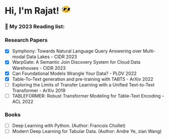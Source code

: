 <h1> Hi, I'm Rajat! <img src="https://github.com/rajatb115/rajatb115/blob/main/images/hi_there.gif" width="30"/></h1>

<!--
<p>Welcome to my page! </br> I'm Thomas, Fullstack developer from <img src="https://cdn-icons-png.flaticon.com/512/197/197560.png" width="13"/> <b>Lorient, France</b>, currently living in <img src="https://cdn-icons-png.flaticon.com/512/197/197564.png" width="13"/> <b>Stockholm, Sweden</b>. </p>
<h3>Things I code with</h3>


**rajatb115/rajatb115** is a ✨ _special_ ✨ repository because its `README.md` (this file) appears on your GitHub profile.

Here are some ideas to get you started:

- 🔭 I’m currently working on ...
- 🌱 I’m currently learning ...
- 👯 I’m looking to collaborate on ...
- 🤔 I’m looking for help with ...
- 💬 Ask me about ...
- 📫 How to reach me: ...
- 😄 Pronouns: ...
- ⚡ Fun fact: ...
-->

<h3>🔭 My 2023 Reading list:</h3>

<h3> Research Papers </h3>

- [x] Symphony: Towards Natural Language Query Answering over Multi-modal Data Lakes - CIDR 2023
- [X] WarpGate: A Semantic Join Discovery System for Cloud Data Warehouses - CIDR 2023
- [X] Can Foundational Models Wrangle Your Data? - PLDV 2022
- [X] Table-To-Text generation and pre-training with TABT5 - ArXiv 2022
- [ ] Exploring the Limits of Transfer Learning with a Unified Text-to-Text Transformer - ArXiv 2019
- [ ] TABLEFORMER: Robust Transformer Modeling for Table-Text Encoding - ACL 2022

<h3> Books </h3>

- [ ] Deep Learning with Python. (Author: Francois Chollet)
- [ ] Modern Deep Learning for Tabular Data. (Author: Andre Ye, zian Wang)
